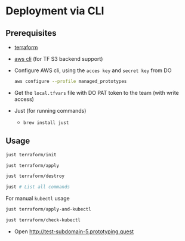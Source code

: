 # Deployment via CLI

## Prerequisites

- [terraform](https://developer.hashicorp.com/terraform/install)
- [aws cli](https://docs.aws.amazon.com/cli/latest/userguide/getting-started-install.html) (for TF S3 backend support)
- Configure AWS cli, using the `acces key` and `secret key` from DO

  ```sh
  aws configure --profile managed_prototypes
  ```

- Get the `local.tfvars` file with DO PAT token to the team (with write access)
- Just (for running commands)
  - `brew install just`

## Usage

```sh
just terraform/init

just terraform/apply

just terraform/destroy

just # List all commands
```

For manual `kubectl` usage

```sh
just terraform/apply-and-kubectl

just terraform/check-kubectl
```

- Open http://test-subdomain-5.prototyping.quest
